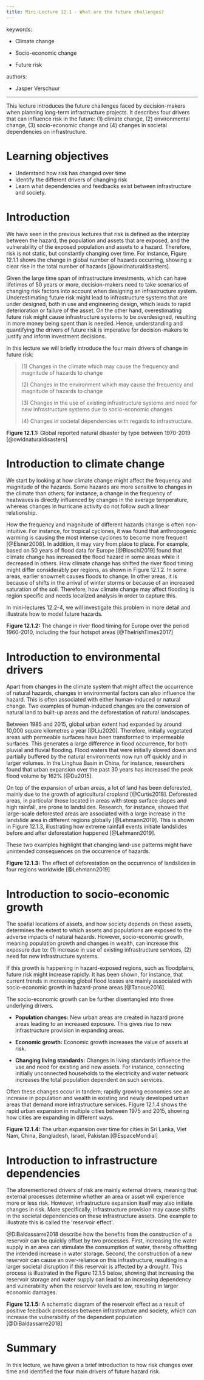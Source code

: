 ```yaml
---
title: Mini-Lecture 12.1 - What are the future challenges?
---
```


 

keywords:

-   Climate change

-   Socio-economic change

-   Future risk

authors:

-   Jasper Verschuur

---

This lecture introduces the future challenges faced by decision-makers
when planning long-term infrastructure projects. It describes four
drivers that can influence risk in the future: (1) climate change, (2)
environmental change, (3) socio-economic change and (4) changes in
societal dependencies on infrastructure.

# Learning objectives 

-   Understand how risk has changed over time
-   Identify the different drivers of changing risk
-   Learn what dependencies and feedbacks exist between infrastructure
    and society.

 

# Introduction 

We have seen in the previous lectures that risk is defined as the
interplay between the hazard, the population and assets that are
exposed, and the vulnerability of the exposed population and assets to a
hazard. Therefore, risk is not static, but constantly changing over
time. For instance, Figure 12.1.1 shows the change in global number of
hazards occurring, showing a clear rise in the total number of hazards
[@owidnaturaldisasters].

Given the large time span of infrastructure investments, which can have
lifetimes of 50 years or more, decision-makers need to take scenarios of
changing risk factors into account when designing an infrastructure
system. Underestimating future risk might lead to infrastructure systems
that are under designed, both in use and engineering design, which leads
to rapid deterioration or failure of the asset. On the other hand,
overestimating future risk might cause infrastructure systems to be
overdesigned, resulting in more money being spent than is needed. Hence,
understanding and quantifying the drivers of future risk is imperative
for decision-makers to justify and inform investment decisions.

In this lecture we will briefly introduce the four main drivers of
change in future risk:

> \(1\) Changes in the climate which may cause the frequency and
> magnitude of hazards to change
>
> \(2\) Changes in the environment which may cause the frequency and
> magnitude of hazards to change
>
> \(3\) Changes in the use of existing infrastructure systems and need
> for new infrastructure systems due to socio-economic changes
>
> \(4\) Changes in societal dependencies with regards to infrastructure.

**Figure 12.1.1:** Global reported natural disaster by type between
1970-2019 [@owidnaturaldisasters]

# Introduction to climate change

We start by looking at how climate change might affect the frequency and
magnitude of the hazards. Some hazards are more sensitive to changes in
the climate than others; for instance, a change in the frequency of
heatwaves is directly influenced by changes in the average temperature,
whereas changes in hurricane activity do not follow such a linear
relationship.

How the frequency and magnitude of different hazards change is often
non-intuitive. For instance, for tropical cyclones, it was found that
anthropogenic warming is causing the most intense cyclones to become
more frequent [@Elsner2008]. In addition, it may vary from place to
place. For example, based on 50 years of flood data for Europe
[@Bloschl2019] found that climate change has increased the flood
hazard in some areas while it decreased in others. How climate change
has shifted the river flood timing might differ considerably per
regions, as shown in Figure 12.1.2. In some areas, earlier snowmelt
causes floods to change. In other areas, it is because of shifts in the
arrival of winter storms or because of an increased saturation of the
soil. Therefore, how climate change may affect flooding is region
specific and needs localized analysis in order to capture this.

In mini-lectures 12.2-4, we will investigate this problem in more detail
and illustrate how to model future hazards.

**Figure 12.1.2:** The change in river flood timing for Europe over the
period 1960-2010, including the four hotspot areas
[@TheIrishTimes2017]

# Introduction to environmental drivers 

Apart from changes in the climate system that might affect the
occurrence of natural hazards, changes in environmental factors can also
influence the hazard. This is often associated with either human-induced
or natural change. Two examples of human-induced changes are the
conversion of natural land to built-up areas and the deforestation of
natural landscapes.

Between 1985 and 2015, global urban extent had expanded by around 10,000
square kilometres a year [@Liu2020]. Therefore, initially vegetated
areas with permeable surfaces have been transformed to impermeable
surfaces. This generates a large difference in flood occurrence, for
both pluvial and fluvial flooding. Flood waters that were initially
slowed down and partially buffered by the natural environments now run
off quickly and in larger volumes. In the Linghua Basin in China, for
instance, researchers found that urban expansion over the past 30 years
has increased the peak flood volume by 162% [@Du2015].

On top of the expansion of urban areas, a lot of land has been
deforested, mainly due to the growth of agricultural cropland
[@Curtis2018]. Deforested areas, in particular those located in areas
with steep surface slopes and high rainfall, are prone to landslides.
Research, for instance, showed that large-scale deforested areas are
associated with a large increase in the landslide area in different
regions globally [@Lehmann2019]. This is shown in Figure 12.1.3,
illustrating how extreme rainfall events initiate landslides before and
after deforestation happened [@Lehmann2019].

These two examples highlight that changing land-use patterns might have
unintended consequences on the occurrence of hazards.

**Figure 12.1.3:** The effect of deforestation on the occurrence of
landslides in four regions worldwide [@Lehmann2019]

# Introduction to socio-economic growth

The spatial locations of assets, and how society depends on these
assets, determines the extent to which assets and populations are
exposed to the adverse impacts of natural hazards. However,
socio-economic growth, meaning population growth and changes in wealth,
can increase this exposure due to: (1) increase in use of existing
infrastructure services, (2) need for new infrastructure systems.

If this growth is happening in hazard-exposed regions, such as
floodplains, future risk might increase rapidly. It has been shown, for
instance, that current trends in increasing global flood losses are
mainly associated with socio-economic growth in hazard-prone areas
[@Tanoue2016].

The socio-economic growth can be further disentangled into three
underlying drivers.

-   **Population changes:** New urban areas are created in hazard prone
    areas leading to an increased exposure. This gives rise to new
    infrastructure provision in expanding areas.

-   **Economic growth:** Economic growth increases the value of assets
    at risk.

-   **Changing living standards:** Changes in living standards influence
    the use and need for existing and new assets. For instance,
    connecting initially unconnected households to the electricity and
    water network increases the total population dependent on such
    services.

Often these changes occur in tandem; rapidly growing economies see an
increase in population and wealth in existing and newly developed urban
areas that demand more infrastructure services. Figure 12.1.4 shows the
rapid urban expansion in multiple cities between 1975 and 2015, showing
how cities are expanding in different ways.

**Figure 12.1.4:** The urban expansion over time for cities in Sri
Lanka, Viet Nam, China, Bangladesh, Israel, Pakistan [@EspaceMondial]

# Introduction to infrastructure dependencies 

The aforementioned drivers of risk are mainly external drivers, meaning
that external processes determine whether an area or asset will
experience more or less risk. However, infrastructure expansion itself
may also initiate changes in risk. More specifically, infrastructure
provision may cause shifts in the societal dependencies on these
infrastructure assets. One example to illustrate this is called the
'reservoir effect'.

@DiBaldassarre2018 describe how the benefits from the construction of a
reservoir can be quickly offset by two processes. First, increasing the
water supply in an area can stimulate the consumption of water, thereby
offsetting the intended increase in water storage. Second, the
construction of a new reservoir can cause an over-reliance on this
infrastructure, resulting in a larger societal disruption if this
reservoir is affected by a drought. This process is illustrated in the
Figure 12.1.5 below, showing that increasing the reservoir storage and
water supply can lead to an increasing dependency and vulnerability when
the reservoir levels are low, resulting in larger economic damages.

**Figure 12.1.5:** A schematic diagram of the reservoir effect as a
result of positive feedback processes between infrastructure and
society, which can increase the vulnerability of the dependent
population [@DiBaldassarre2018]

# Summary 

In this lecture, we have given a brief introduction to how risk changes
over time and identified the four main drivers of future hazard risk.
